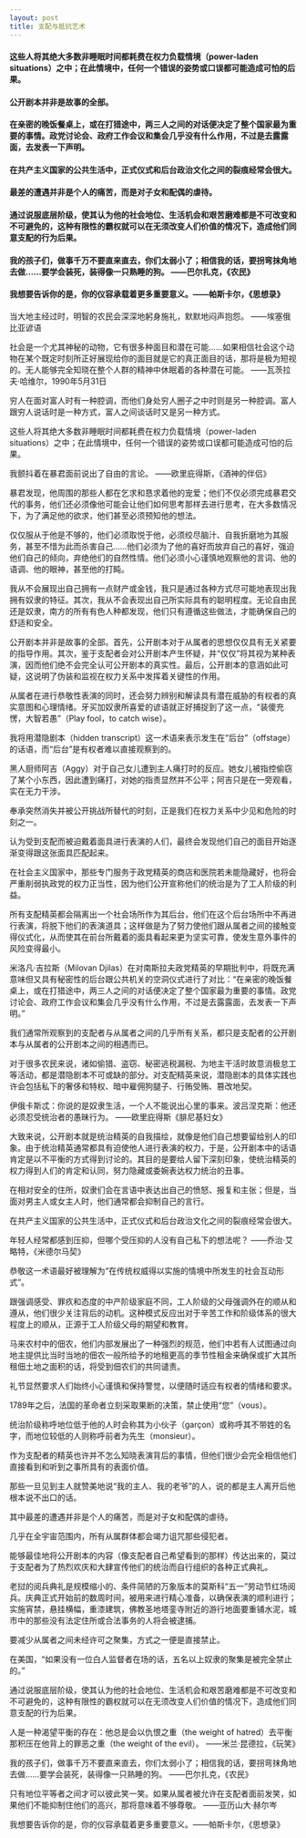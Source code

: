 ```yaml
---
layout: post
title: 支配与抵抗艺术
---
```

#### 这些人将其绝大多数非睡眠时间都耗费在权力负载情境（power-laden situations）之中；在此情境中，任何一个错误的姿势或口误都可能造成可怕的后果。
#### 公开剧本并非是故事的全部。
#### 在亲密的晚饭餐桌上，或在打猎途中，两三人之间的对话便决定了整个国家最为重要的事情。政党讨论会、政府工作会议和集会几乎没有什么作用，不过是去露露面，去发表一下声明。
#### 在共产主义国家的公共生活中，正式仪式和后台政治文化之间的裂痕经常会很大。
#### 最差的遭遇并非是个人的痛苦，而是对子女和配偶的虐待。
#### 通过说服底层阶级，使其认为他的社会地位、生活机会和艰苦磨难都是不可改变和不可避免的，这种有限性的霸权就可以在无须改变人们价值的情况下，造成他们同意支配的行为后果。
#### 我的孩子们，做事千万不要直来直去，你们太弱小了；相信我的话，要拐弯抹角地去做……要学会装死，装得像一只熟睡的狗。 ——巴尔扎克，《农民》
#### 我想要告诉你的是，你的仪容承载着更多重要意义。——帕斯卡尔，《思想录》
<!-- more -->
当大地主经过时，明智的农民会深深地躬身施礼，默默地闷声抱怨。 ——埃塞俄比亚谚语

社会是一个尤其神秘的动物，它有很多种面目和潜在可能……如果相信社会这个动物在某个既定时刻所正好展现给你的面目就是它的真正面目的话，那将是极为短视的。无人能够完全知晓在整个人群的精神中休眠着的各种潜在可能。 ——瓦茨拉夫·哈维尔，1990年5月31日

穷人在面对富人时有一种腔调，而他们身处穷人圈子之中时则是另一种腔调。富人跟穷人说话时是一种方式，富人之间谈话时又是另一种方式。

这些人将其绝大多数非睡眠时间都耗费在权力负载情境（power-laden situations）之中；在此情境中，任何一个错误的姿势或口误都可能造成可怕的后果。

我颤抖着在暴君面前说出了自由的言论。 ——欧里庇得斯，《酒神的伴侣》

暴君发现，他周围的那些人都在乞求和恳求着他的宠爱；他们不仅必须完成暴君交代的事务，他们还必须像他可能会让他们如何思考那样去进行思考，在大多数情况下，为了满足他的欲求，他们甚至必须预知他的想法。

仅仅服从于他是不够的，他们必须取悦于他，必须绞尽脑汁、自我折磨地为其服务，甚至不惜为此而杀害自己……他们必须为了他的喜好而放弃自己的喜好，强迫他们自己的倾向，弃绝他们的自然性情。他们必须小心谨慎地观察他的言词、他的语调、他的眼神，甚至他的打盹。

我从不会展现出自己拥有一点财产或金钱，我只是通过各种方式尽可能地表现出我拥有奴隶的特征。其次，我从不会表现出自己所实际具有的聪明程度。无论自由民还是奴隶，南方的所有有色人种都发现，他们只有遵循这些做法，才能确保自己的舒适和安全。

公开剧本并非是故事的全部。首先，公开剧本对于从属者的思想仅仅具有无关紧要的指导作用。其次，鉴于支配者会对公开剧本产生怀疑，并“仅仅”将其视为某种表演，因而他们绝不会完全认可公开剧本的真实性。最后，公开剧本的意涵如此可疑，这说明了伪装和监视在权力关系中发挥着关键性的作用。

从属者在进行恭敬性表演的同时，还会努力辨别和解读具有潜在威胁的有权者的真实意图和心理情绪。牙买加奴隶所喜爱的谚语就正好捕捉到了这一点，“装傻充愣，大智若愚”（Play fool，to catch wise）。

我将用潜隐剧本（hidden transcript）这一术语来表示发生在“后台”（offstage）的话语，而“后台”是有权者难以直接观察到的。

黑人厨师阿吉（Aggy）对于自己女儿遭到主人痛打时的反应。她女儿被指控偷窃了某个小东西，因此遭到痛打，对她的指责显然并不公平；阿吉只是在一旁观看，实在无力干涉。

奉承突然消失并被公开挑战所替代的时刻，正是我们在权力关系中少见和危险的时刻之一。

认为受到支配而被迫戴着面具进行表演的人们，最终会发现他们自己的面目开始逐渐变得跟这张面具匹配起来。

在社会主义国家中，那些专门服务于政党精英的商店和医院若未能隐藏好，也将会严重削弱执政党的权力正当性，因为他们公开宣称他们的统治是为了工人阶级的利益。

所有支配精英都会隔离出一个社会场所作为其后台，他们在这个后台场所中不再进行表演，将脱下他们的表演道具；这样做是为了努力使他们跟从属者之间的接触变得仪式化，从而使其在前台所戴着的面具看起来更为坚实可靠，使发生意外事件的风险变得最小。

米洛凡·吉拉斯（Milovan Djilas）在对南斯拉夫政党精英的早期批判中，将既充满意味但又具有秘密性的后台跟公共机关的空洞仪式进行了对比：“在亲密的晚饭餐桌上，或在打猎途中，两三人之间的对话便决定了整个国家最为重要的事情。政党讨论会、政府工作会议和集会几乎没有什么作用，不过是去露露面，去发表一下声明。”

我们通常所观察到的支配者与从属者之间的几乎所有关系，都只是支配者的公开剧本与从属者的公开剧本之间的相遇而已。

对于很多农民来说，诸如偷猎、盗窃、秘密逃税漏税、为地主干活时故意消极怠工等活动，都是潜隐剧本不可或缺的部分。对支配精英来说，潜隐剧本的具体实践也许会包括私下的奢侈和特权、暗中雇佣狗腿子、行贿受贿、篡改地契。

伊俄卡斯忒：你说的是奴隶生活，一个人不能说出心里的事来。波吕涅克斯：他还必须忍受统治者的愚昧行为。 ——欧里庇得斯《腓尼基妇女》

大致来说，公开剧本就是统治精英的自我描绘，就像是他们自己想要留给别人的印象。由于统治精英通常都具有迫使他人进行表演的权力，于是，公开剧本中的话语肯定是以不平衡的方式得到讨论的。其目的是要给人留下深刻印象，使统治精英的权力得到人们的肯定和认同，努力隐藏或委婉表达权力统治的丑事。

在相对安全的住所，奴隶们会在言语中表达出自己的愤怒、报复和主张；但是，当面对男主人或女主人时，他们通常都会抑制自己的言行。

在共产主义国家的公共生活中，正式仪式和后台政治文化之间的裂痕经常会很大。

年轻人经常都感到压抑，但哪个受压抑的人没有自己私下的想法呢？ ——乔治·艾略特，《米德尔马契》

恭敬这一术语最好被理解为“在传统权威得以实施的情境中所发生的社会互动形式”。

跟强调感受、罪疚和态度的中产阶级家庭不同，工人阶级的父母强调外在的顺从和遵从，他们很少关注背后的动机。这种模式反应出对于辛苦工作和阶级体系的很大程度上的顺从，正源于工人阶级父母的期望和教育。

马来农村中的佃农，他们内部发展出了一种强烈的规范，他们中若有人试图通过向地主提供比当时当地的佃农一般所给予的地租更高的季节性租金来确保或扩大其所租佃土地之面积的话，将受到佃农们的共同谴责。

礼节显然要求人们始终小心谨慎和保持警觉，以便随时适应有权者的情绪和要求。

1789年之后，法国的革命者立刻采取果断的决策，禁止使用“您”（vous）。

统治阶级称呼地位低于他的人时会称其为小伙子（garçon）或称呼其不带姓的名字，而地位较低的人则称呼前者为先生（monsieur）。

作为支配者的精英也许并不怎么知晓表演背后的事情，但他们很少会完全相信他们直接看到和听到之事所具有的表面价值。

那些一旦见到主人就赞美地说“我的主人、我的老爷”的人，说的都是主人离开后他根本说不出口的话。

其中最差的遭遇并非是个人的痛苦，而是对子女和配偶的虐待。

几乎在全宇宙范围内，所有从属群体都会竭力诅咒那些侵犯者。

能够最佳地将公开剧本的内容（像支配者自己希望看到的那样）传达出来的，莫过于支配者为了热烈欢庆和大肆宣传他们的统治而自行组织的各种正式典礼。

老挝的阅兵典礼是规模缩小的、条件简陋的万象版本的莫斯科“五一”劳动节红场阅兵。庆典正式开始前的数周时间，被用来进行精心准备，以确保表演的顺利进行；实施宵禁，悬挂横幅，重漆建筑，佛教圣地塔銮寺附近的游行地面要重铺水泥，城市中的那些没有法定住所或合法事务的人将会被逮捕。

要减少从属者之间未经许可之聚集，方式之一便是直接禁止。

在美国，“如果没有一位白人监督者在场的话，五名以上奴隶的聚集是被完全禁止的。”

通过说服底层阶级，使其认为他的社会地位、生活机会和艰苦磨难都是不可改变和不可避免的，这种有限性的霸权就可以在无须改变人们价值的情况下，造成他们同意支配的行为后果。

人是一种渴望平衡的存在：他总是会以仇恨之重（the weight of hatred）去平衡那积压在他背上的罪恶之重（the weight of the evil）。 ——米兰·昆德拉，《玩笑》

我的孩子们，做事千万不要直来直去，你们太弱小了；相信我的话，要拐弯抹角地去做……要学会装死，装得像一只熟睡的狗。 ——巴尔扎克，《农民》

只有地位平等者之间才可以彼此笑一笑。如果从属者被允许在支配者面前发笑，如果他们不能抑制住他们的高兴，那将意味着不够尊敬。 ——亚历山大·赫尔岑

我想要告诉你的是，你的仪容承载着更多重要意义。——帕斯卡尔，《思想录》